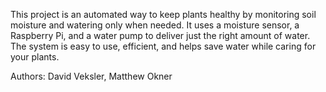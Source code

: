 This project is an automated way to keep plants healthy by monitoring soil moisture 
and watering only when needed. It uses a moisture sensor, a Raspberry Pi, and a water pump 
to deliver just the right amount of water. The system is easy to use, efficient, and helps 
save water while caring for your plants.

Authors: David Veksler, Matthew Okner
